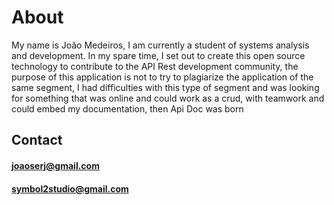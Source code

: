 # About

My name is João Medeiros, I am currently a student of systems analysis and development. In my spare time, I set out to create this open source technology to contribute to the API Rest development community, the purpose of this application is not to try to plagiarize the application of the same segment, I had difficulties with this type of segment and was looking for something that was online and could work as a crud, with teamwork and could embed my documentation, then Api Doc was born

## Contact
#### joaoserj@gmail.com
#### symbol2studio@gmail.com